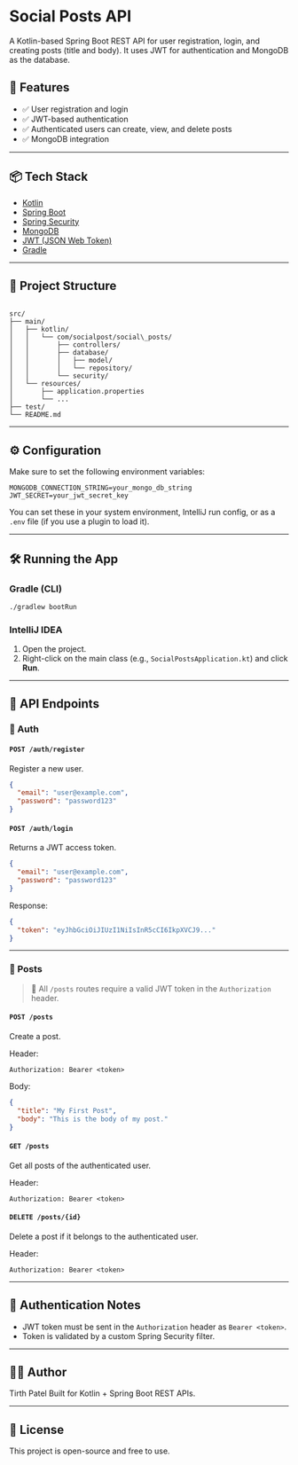 # Social Posts API

A Kotlin-based Spring Boot REST API for user registration, login, and creating posts (title and body). It uses JWT for authentication and MongoDB as the database.


## 🚀 Features

- ✅ User registration and login
- ✅ JWT-based authentication
- ✅ Authenticated users can create, view, and delete posts
- ✅ MongoDB integration

---

## 📦 Tech Stack

- [Kotlin](https://kotlinlang.org/)
- [Spring Boot](https://spring.io/projects/spring-boot)
- [Spring Security](https://spring.io/projects/spring-security)
- [MongoDB](https://www.mongodb.com/)
- [JWT (JSON Web Token)](https://jwt.io/)
- [Gradle](https://gradle.org/)

---

## 📁 Project Structure

```

src/
├── main/
│   ├── kotlin/
│   │   └── com/socialpost/social\_posts/
│   │       ├── controllers/
│   │       ├── database/
│   │       │   ├── model/
│   │       │   └── repository/
│   │       └── security/
│   └── resources/
│       ├── application.properties
│       └── ...
├── test/
└── README.md

````

---

## ⚙️ Configuration

Make sure to set the following environment variables:

```env
MONGODB_CONNECTION_STRING=your_mongo_db_string
JWT_SECRET=your_jwt_secret_key
````

You can set these in your system environment, IntelliJ run config, or as a `.env` file (if you use a plugin to load it).

---

## 🛠️ Running the App

### Gradle (CLI)

```bash
./gradlew bootRun
```

### IntelliJ IDEA

1. Open the project.
2. Right-click on the main class (e.g., `SocialPostsApplication.kt`) and click **Run**.

---

## 🧪 API Endpoints

### 🔐 Auth

#### `POST /auth/register`

Register a new user.

```json
{
  "email": "user@example.com",
  "password": "password123"
}
```

#### `POST /auth/login`

Returns a JWT access token.

```json
{
  "email": "user@example.com",
  "password": "password123"
}
```

Response:

```json
{
  "token": "eyJhbGciOiJIUzI1NiIsInR5cCI6IkpXVCJ9..."
}
```

---

### 📝 Posts

> 🔐 All `/posts` routes require a valid JWT token in the `Authorization` header.

#### `POST /posts`

Create a post.

Header:

```
Authorization: Bearer <token>
```

Body:

```json
{
  "title": "My First Post",
  "body": "This is the body of my post."
}
```

#### `GET /posts`

Get all posts of the authenticated user.

Header:

```
Authorization: Bearer <token>
```

#### `DELETE /posts/{id}`

Delete a post if it belongs to the authenticated user.

Header:

```
Authorization: Bearer <token>
```

---

## 🔐 Authentication Notes

* JWT token must be sent in the `Authorization` header as `Bearer <token>`.
* Token is validated by a custom Spring Security filter.

---

## 🧑‍💻 Author

Tirth Patel
Built for Kotlin + Spring Boot REST APIs.

---

## 📄 License

This project is open-source and free to use.
